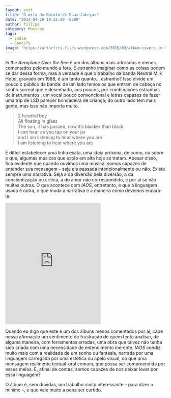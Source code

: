 ```yaml
---
layout: post
title: "O mito do Garoto-de-Duas-Cabeças"
date: "2014-04-28 19:25:59 -0300"
author: fillipe
category: Músicas
tags:
  - indie
  - Spotify
image: "https://arthrfrts.files.wordpress.com/2018/03/album-covers-in-the-aeroplane-over-the-sea-hd-wallpapers-1038x576-2.jpg"
---
```

_In the Aeroplane Over the Sea_ é um dos álbuns mais adorados e menos comentados pelo mundo a fora. É estranho imaginar como as coisas podem se dar dessa forma, mas a verdade é que o trabalho da banda Neutral Milk Hotel, gravado em 1998, é um tanto quanto… estranho? Isso divide um pouco o público da banda: de um lado temos os que entram de cabeça no sonho surreal que é desenhado, aos poucos, por combinações estranhas de instrumentos , um vocal pouco convencional e letras capazes de fazer uma trip de LSD parecer brincadeira de criança; do outro lado tem mais gente, mas isso não importa muito.

> 2 headed boy  
All floating in glass  
The sun, it has passed, now it’s blacker than black  
I can hear as you tap on your jar  
and I am listening to hear where you are  
I am listening to hear where you are

É difícil estabelecer uma linha exata, uma ideia próxima, de como, ou sobre o que, algumas músicas que estão em alta hoje se tratam. Apesar disso, fica evidente que quando ouvimos uma música, somos capazes de entender sua mensagem – seja ela passada intencionalmente ou não. Existe sempre uma narrativa. Seja a da diversão pela diversão, a da concientização ou crítica, a do amor não correspondido, e por aí se vão muitas outras. O que acontece com _IAOS_, entretanto, é que a linguagem usada é outra, o que muda a narrativa e a maneira como devemos encará-la.

<iframe src="https://open.spotify.com/embed/album/5COXoP5kj2DWfCDg0vxi4F" width="300" height="380" frameborder="0" allowtransparency="true" allow="encrypted-media"></iframe>

Quando eu digo que este é um dos álbuns menos comentados por aí, cabe nessa afirmação um sentimento de frustração de quem tenta analisar, de alguma maneira, com ferramentas erradas, uma obra que talvez não tenha sido criada com uma necessidade de entendimento inerente. _IAOS_ condiz muito mais com a realidade de um sonho ou fantasia, narrada por uma linguagem carregada por uma estética ou apelo visual, do que uma mensagem realmente textual-oral comum, que possa ser compreendida por esses meios. E, afinal de contas, somos capazes de nos deixar levar por essa linguagem?

O álbum é, sem dúvidas, um trabalho muito interessante – para dizer o mínimo –, e que vale muito a pena ser curtido.
